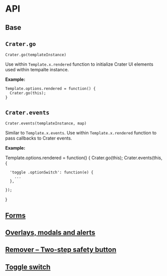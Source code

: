 





# API


## Base

## `Crater.go`

`Crater.go(templateInstance)`


Use within `Template.x.rendered` function to initialize Crater UI elements
used within tempalte instance.


**Example:**
 
    Template.options.rendered = function() {
      Crater.go(this);
    }




## `Crater.events`

`Crater.events(templateInstance, map)`

Similar to `Template.x.events`. Use within `Template.x.rendered` function
to pass callbacks to Crater events.


**Example:**

  Template.options.rendered = function() {
    Crater.go(this);
    Crater.events(this, {

      'toggle .optionSwitch': function(e) {
        ...
      },

    });

  }



## [Forms](https://github.com/subhog/meteor-crater-forms)



## [Overlays, modals and alerts](https://github.com/subhog/meteor-crater-overlay)


## [Remover – Two-step safety button](https://github.com/subhog/meteor-crater-remover)


## [Toggle switch](https://github.com/subhog/meteor-crater-toggle)





